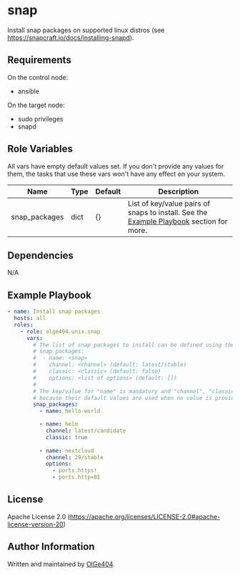snap
=========

Install snap packages on supported linux distros (see https://snapcraft.io/docs/installing-snapd).

Requirements
------------

On the control node:

* ansible

On the target node:

* sudo privileges
* snapd

Role Variables
--------------

All vars have empty default values set. If you don't provide any values for them, the tasks that use these vars won't have any effect on your system.

| Name          | Type | Default | Description                                                                                                  |
| ------------- | ---- | ------- | ------------------------------------------------------------------------------------------------------------ |
| snap_packages | dict | {}      | List of key/value pairs of snaps to install. See the [Example Playbook](#example-playbook) section for more. |

Dependencies
------------

N/A

Example Playbook
----------------

```yaml
- name: Install snap packages
  hosts: all
  roles:
    - role: olge404.unix.snap
      vars:
        # The list of snap_packages to install can be defined using these key/value pairs:
        # snap_packages:
        #  - name: <snap>
        #    channel: <channel> (default: latest/stable)
        #    classic: <classic> (default: false)
        #    options: <list of options> (default: [])
        #
        # The key/value for "name" is mandatory and "channel", "classic" and "options" are optional
        # because their default values are used when no value is provided.
        snap_packages:
          - name: hello-world

          - name: helm
            channel: latest/candidate
            classic: true
          
          - name: nextcloud
            channel: 29/stable
            options:
              - ports.https!
              - ports.http=81
```

License
-------

Apache License 2.0 (https://apache.org/licenses/LICENSE-2.0#apache-license-version-20)

Author Information
------------------

Written and maintained by [OlGe404](https://github.com/OlGe404).
